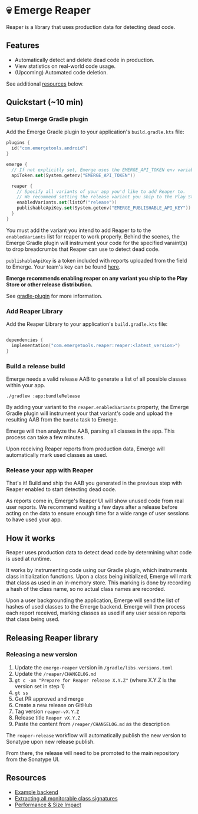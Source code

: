 # 💀 Emerge Reaper

Reaper is a library that uses production data for detecting dead code.

## Features

- Automatically detect and delete dead code in production.
- View statistics on real-world code usage.
- (Upcoming) Automated code deletion.

See additional [resources](#resources) below.

## Quickstart (~10 min)

### Setup Emerge Gradle plugin

Add the Emerge Gradle plugin to your application's `build.gradle.kts` file:

```kotlin
plugins {
  id("com.emergetools.android")
}

emerge {
  // If not explicitly set, Emerge uses the EMERGE_API_TOKEN env variable
  apiToken.set(System.getenv("EMERGE_API_TOKEN"))

  reaper {
    // Specify all variants of your app you'd like to add Reaper to.
    // We recommend setting the release variant you ship to the Play Store.
    enabledVariants.set(listOf("release"))
    publishableApiKey.set(System.getenv("EMERGE_PUBLISHABLE_API_KEY"))
  }
}
```

You must add the variant you intend to add Reaper to to the `enabledVariants` list for reaper to
work properly. Behind the scenes, the Emerge Gradle plugin will instrument your code for the specified varaint(s)
to drop breadcrumbs that Reaper can use to detect dead code.

`publishableApiKey` is a token included with reports uploaded from the field to Emerge.
Your team's key can be
found [here](https://emergetools.com/settings?tab=feature-configuration&cards=reaper_enabled).

**Emerge recommends enabling reaper on any variant you ship to the Play Store or other release distribution.**

See [gradle-plugin](../gradle-plugin/README.md) for more information.

### Add Reaper Library

Add the Reaper Library to your application's `build.gradle.kts` file:

```kotlin

dependencies {
  implementation("com.emergetools.reaper:reaper:<latest_version>")
}
```

### Build a release build

Emerge needs a valid release AAB to generate a list of all possible classes within your app.

```shell
./gradlew :app:bundleRelease
```

By adding your variant to the `reaper.enabledVariants` property, the Emerge Gradle plugin will instrument your
that variant's code and upload the resulting AAB from the `bundle` task to Emerge.

Emerge will then analyze the AAB, parsing all classes in the app. This process can take a few
minutes.

Upon receiving Reaper reports from production data, Emerge will automatically mark used
classes as used.

### Release your app with Reaper

That's it! Build and ship the AAB you generated in the previous step with Reaper enabled to start
detecting dead code.

As reports come in, Emerge's Reaper UI will show unused code from real user reports. We recommend
waiting a few days after a release before acting on the data to ensure enough time for a wide range
of user sessions to have used your app.

## How it works

Reaper uses production data to detect dead code by determining what code is used at runtime.

It works by instrumenting code using our Gradle plugin, which instruments class initialization
functions. Upon a class being initialized, Emerge will mark that class as used in an in-memory
store. This marking is done by recording a hash of the class name, so no actual class names are
recorded.

Upon a user backgrounding the application, Emerge will send the list of hashes of used classes to
the Emerge backend. Emerge will then process each report received, marking classes as used if any
user session reports that class being used.

## Releasing Reaper library

### Releasing a new version

1. Update the `emerge-reaper` version in `/gradle/libs.versions.toml`
2. Update the `/reaper/CHANGELOG.md`
3. `gt c -am "Prepare for Reaper release X.Y.Z"` (where X.Y.Z is the version set in step 1)
4. `gt ss`
5. Get PR approved and merge
6. Create a new release on GitHub
7. Tag version `reaper-vX.Y.Z`
8. Release title `Reaper vX.Y.Z`
9. Paste the content from `/reaper/CHANGELOG.md` as the description

The `reaper-release` workflow will automatically publish the new version to Sonatype upon new
release publish.

From there, the release will need to be promoted to the main repository from the Sonatype UI.

## Resources

- [Example backend](https://github.com/getsentry/reaper-server)
- [Extracting all monitorable class signatures](https://github.com/getsentry/reaper-server?tab=readme-ov-file#android-1)
- [Performance & Size Impact](https://docs.emergetools.com/docs/reaper#performance-impact-1)
